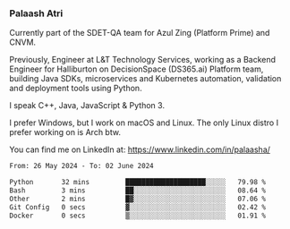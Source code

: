 ### Palaash Atri

Currently part of the SDET-QA team for Azul Zing (Platform Prime) and CNVM. 

Previously, Engineer at L&T Technology Services, working as a Backend Engineer for Halliburton on DecisionSpace (DS365.ai) Platform team, building Java SDKs, microservices and Kubernetes automation, validation and deployment tools using Python.

I speak C++, Java, JavaScript & Python 3.

I prefer Windows, but I work on macOS and Linux. The only Linux distro I prefer working on is Arch btw.

You can find me on LinkedIn at: https://www.linkedin.com/in/palaasha/

<!--START_SECTION:waka-->

```txt
From: 26 May 2024 - To: 02 June 2024

Python       32 mins         ████████████████████░░░░░   79.98 %
Bash         3 mins          ██░░░░░░░░░░░░░░░░░░░░░░░   08.64 %
Other        2 mins          █▓░░░░░░░░░░░░░░░░░░░░░░░   07.06 %
Git Config   0 secs          ▓░░░░░░░░░░░░░░░░░░░░░░░░   02.42 %
Docker       0 secs          ▒░░░░░░░░░░░░░░░░░░░░░░░░   01.91 %
```

<!--END_SECTION:waka-->
